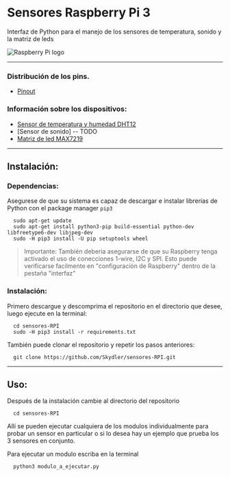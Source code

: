 # Sensores Raspberry Pi 3

Interfaz de Python para el manejo de los sensores de temperatura, sonido y la matriz de leds

![Raspberry Pi logo](https://upload.wikimedia.org/wikipedia/commons/thumb/f/fa/RPi-Logo-Stacked-PRINT.png/256px-RPi-Logo-Stacked-PRINT.png)

---

### Distribución de los pins.

  * [Pinout](https://pinout.xyz/#)

### Información sobre los dispositivos:

  * [Sensor de temperatura y humedad DHT12](http://www.robototehnika.ru/file/DHT12.pdf)
  * [Sensor de sonido] -- TODO
  * [Matriz de led MAX7219](https://www.sparkfun.com/datasheets/Components/General/COM-09622-MAX7219-MAX7221.pdf)

---

## Instalación:

### Dependencias:
  
  Asegurese de que su sistema es capaz de descargar e instalar librerías de Python con el package manager `pip3`

  ```shell
    sudo apt-get update
    sudo apt-get install python3-pip build-essential python-dev libfreetype6-dev libjpeg-dev
    sudo -H pip3 install -U pip setuptools wheel
  ```
  > Importante:
  > También deberia asegurarse de que su Raspberry tenga activado el uso de conecciones 1-wire, I2C y SPI. Esto puede verificarse facilmente en "configuración de Raspberry" dentro de la pestaña "interfaz"
  
### Instalación:
  Primero descargue y descomprima el repositorio en el directorio que desee, luego ejecute en la terminal:
  
  ```shell
    cd sensores-RPI
    sudo -H pip3 install -r requirements.txt
  ```
  También puede clonar el repositorio y repetir los pasos anteriores:
  
  ```shell
    git clone https://github.com/Skydler/sensores-RPI.git
  ```
  
  ---
  
  ## Uso:
    
  Después de la instalación cambie al directorio del repositorio
  
  ```shell
    cd sensores-RPI
  ```
  
  Allí se pueden ejecutar cualquiera de los modulos individualmente para probar un sensor en particular o si lo desea hay un ejemplo que prueba los 3 sensores en conjunto.
  
  Para ejecutar un modulo escriba en la terminal
  
  ```shell
    python3 modulo_a_ejecutar.py
  ```
 
 
